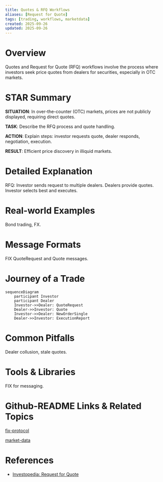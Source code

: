 ```yaml
---
title: Quotes & RFQ Workflows
aliases: [Request for Quote]
tags: [trading, workflows, marketdata]
created: 2025-09-26
updated: 2025-09-26
---
```


# Overview

Quotes and Request for Quote (RFQ) workflows involve the process where investors seek price quotes from dealers for securities, especially in OTC markets.

# STAR Summary

**SITUATION**: In over-the-counter (OTC) markets, prices are not publicly displayed, requiring direct quotes.

**TASK**: Describe the RFQ process and quote handling.

**ACTION**: Explain steps: investor requests quote, dealer responds, negotiation, execution.

**RESULT**: Efficient price discovery in illiquid markets.

# Detailed Explanation

RFQ: Investor sends request to multiple dealers. Dealers provide quotes. Investor selects best and executes.

# Real-world Examples

Bond trading, FX.

# Message Formats

FIX QuoteRequest and Quote messages.

# Journey of a Trade

```mermaid
sequenceDiagram
    participant Investor
    participant Dealer
    Investor->>Dealer: QuoteRequest
    Dealer->>Investor: Quote
    Investor->>Dealer: NewOrderSingle
    Dealer->>Investor: ExecutionReport
```

# Common Pitfalls

Dealer collusion, stale quotes.

# Tools & Libraries

FIX for messaging.

# Github-README Links & Related Topics

[fix-protocol](../../protocols/fix-protocol/)

[market-data](../../market-data/)

# References

- [Investopedia: Request for Quote](https://www.investopedia.com/terms/r/request-for-quote-rfq.asp)